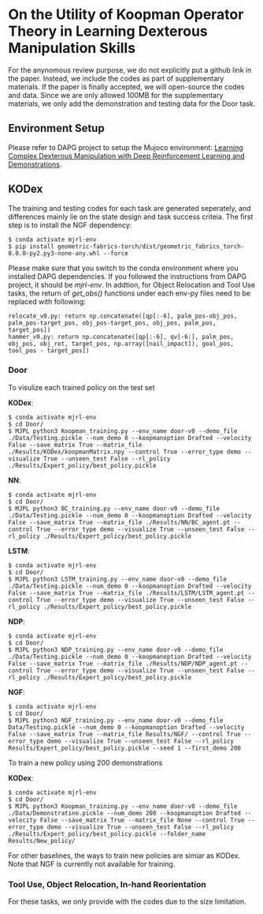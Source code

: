 # On the Utility of Koopman Operator Theory in Learning Dexterous Manipulation Skills

For the anynomous review purpose, we do not explicitly put a github link in the paper. Instead, we include the codes as part of supplementary materials. If the paper is finally accepted, we will open-source the codes and data. Since we are only allowed 100MB for the supplementary materials, we only add the demonstration and testing data for the Door task.

## Environment Setup

Please refer to DAPG project to setup the Mujoco environment: [Learning Complex Dexterous Manipulation with Deep Reinforcement Learning and Demonstrations](https://github.com/aravindr93/hand_dapg).


## KODex 

The training and testing codes for each task are generated seperately, and differences mainly lie on the state design and task success criteia. The first step is to install the NGF dependency:
```
$ conda activate mjrl-env
$ pip install geometric-fabrics-torch/dist/geometric_fabrics_torch-0.0.0-py2.py3-none-any.whl --force
```
Please make sure that you switch to the conda environment where you installed DAPG dependencies. If you followed the instructions from DAPG project, it should be *mjrl-env*. In addtion, for Object Relocation and Tool Use tasks, the return of *get_obs()* functions under each env-py files need to be replaced with following:
```
relocate_v0.py: return np.concatenate([qp[:-6], palm_pos-obj_pos, palm_pos-target_pos, obj_pos-target_pos, obj_pos, palm_pos, target_pos])  
hammer_v0.py: return np.concatenate([qp[:-6], qv[-6:], palm_pos, obj_pos, obj_rot, target_pos, np.array([nail_impact]), goal_pos, tool_pos - target_pos])
```
### Door
To visulize each trained policy on the test set

**KODex**:
```
$ conda activate mjrl-env
$ cd Door/
$ MJPL python3 Koopman_training.py --env_name door-v0 --demo_file ./Data/Testing.pickle --num_demo 0 --koopmanoption Drafted --velocity False --save_matrix True --matrix_file ./Results/KODex/koopmanMatrix.npy --control True --error_type demo --visualize True --unseen_test False --rl_policy ./Results/Expert_policy/best_policy.pickle
```
**NN**:
```
$ conda activate mjrl-env
$ cd Door/
$ MJPL python3 BC_training.py --env_name door-v0 --demo_file ./Data/Testing.pickle --num_demo 0 --koopmanoption Drafted --velocity False --save_matrix True --matrix_file ./Results/NN/BC_agent.pt --control True --error_type demo --visualize True --unseen_test False --rl_policy ./Results/Expert_policy/best_policy.pickle
```
**LSTM**:
```
$ conda activate mjrl-env
$ cd Door/
$ MJPL python3 LSTM_training.py --env_name door-v0 --demo_file ./Data/Testing.pickle --num_demo 0 --koopmanoption Drafted --velocity False --save_matrix True --matrix_file ./Results/LSTM/LSTM_agent.pt --control True --error_type demo --visualize True --unseen_test False --rl_policy ./Results/Expert_policy/best_policy.pickle
```
**NDP**:
```
$ conda activate mjrl-env
$ cd Door/
$ MJPL python3 NDP_training.py --env_name door-v0 --demo_file ./Data/Testing.pickle --num_demo 0 --koopmanoption Drafted --velocity False --save_matrix True --matrix_file ./Results/NDP/NDP_agent.pt --control True --error_type demo --visualize True --unseen_test False --rl_policy ./Results/Expert_policy/best_policy.pickle
```
**NGF**:
```
$ conda activate mjrl-env
$ cd Door/
$ MJPL python3 NGF_training.py --env_name door-v0 --demo_file Data/Testing.pickle --num_demo 0 --koopmanoption Drafted --velocity False --save_matrix True --matrix_file Results/NGF/ --control True --error_type demo --visualize True --unseen_test False --rl_policy Results/Expert_policy/best_policy.pickle --seed 1 --first_demo 200
```

To train a new policy using 200 demonstrations

**KODex**:
```
$ conda activate mjrl-env
$ cd Door/
$ MJPL python3 Koopman_training.py --env_name door-v0 --demo_file ./Data/Demonstratino.pickle --num_demo 200 --koopmanoption Drafted --velocity False --save_matrix True --matrix_file None --control True --error_type demo --visualize True --unseen_test False --rl_policy ./Results/Expert_policy/best_policy.pickle --folder_name Results/New_policy/
```

For other baselines, the ways to train new policies are simiar as KODex. Note that NGF is currently not available for training.

### Tool Use, Object Relocation, In-hand Reorientation
For these tasks, we only provide with the codes due to the size limitation.
